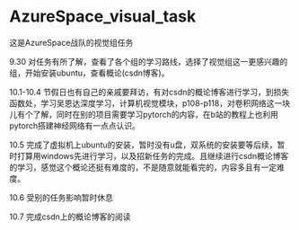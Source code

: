 # AzureSpace_visual_task
这是AzureSpace战队的视觉组任务

9.30 对任务有所了解，查看了各个组的学习路线，选择了视觉组这一更感兴趣的组，开始安装ubuntu，查看概论(csdn博客)。

10.1-10.4 节假日也有自己的亲戚要拜访，有对csdn的概论博客进行学习，到损失函数处，学习吴恩达深度学习，计算机视觉模块，p108-p118，对卷积网络这一块儿有个了解，同时在别的项目需要学习pytorch的内容，在b站的教程上也利用pytorch搭建神经网络有一点点认识。

10.5 完成了虚拟机上ubuntu的安装，暂时没有u盘，双系统的安装要等后续，暂时打算用windows先进行学习，以及招新任务的完成。且继续进行csdn概论博客的学习，感觉这个概论还挺有难度的，不是随意就能看完的，内容多且有一定难度。

10.6 受别的任务影响暂时休息

10.7 完成csdn上的概论博客的阅读
